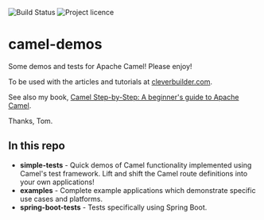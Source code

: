 ![Build Status][buildstatus]
![Project licence][licence]

# camel-demos

Some demos and tests for Apache Camel! Please enjoy!

To be used with the articles and tutorials at [cleverbuilder.com][cb].

See also my book, [Camel Step-by-Step: A beginner's guide to Apache Camel][camelsbs].

Thanks, Tom.

## In this repo

- **simple-tests** - Quick demos of Camel functionality implemented using Camel's test framework. Lift and shift the Camel route definitions into your own applications!
- **examples** - Complete example applications which demonstrate specific use cases and platforms.
- **spring-boot-tests** - Tests specifically using Spring Boot.

[cb]: https://cleverbuilder.com
[camelsbs]: https://cleverbuilder.com/camelstepbystep
[buildstatus]: https://api.travis-ci.org/monodot/camel-demos.svg?branch=master
[licence]: https://img.shields.io/github/license/monodot/camel-demos.svg



